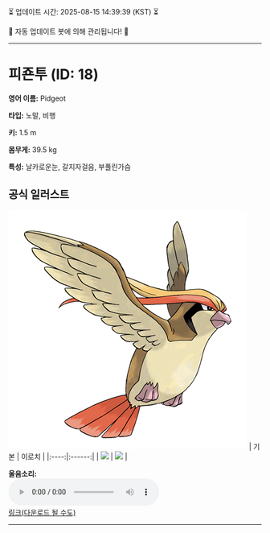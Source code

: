 
⏳ 업데이트 시간: 2025-08-15 14:39:39 (KST) ⏳

🤖 자동 업데이트 봇에 의해 관리됩니다! 🤖

---

# 피죤투 (ID: 18)
**영어 이름:** Pidgeot

**타입:** 노말, 비행

**키:** 1.5 m

**몸무게:** 39.5 kg

**특성:** 날카로운눈, 갈지자걸음, 부풀린가슴

## 공식 일러스트
![](https://raw.githubusercontent.com/PokeAPI/sprites/master/sprites/pokemon/other/official-artwork/18.png)
| 기본 | 이로치 |
|:----:|:------:|
| <img src="http://play.pokemonshowdown.com/sprites/ani/pidgeot.gif" width="200"> | <img src="http://play.pokemonshowdown.com/sprites/ani-shiny/pidgeot.gif" width="200"> |

**울음소리:**<br><audio controls src="https://raw.githubusercontent.com/PokeAPI/cries/main/cries/pokemon/latest/18.ogg"></audio><br> [링크(다운로드 될 수도)](https://raw.githubusercontent.com/PokeAPI/cries/main/cries/pokemon/latest/18.ogg)


---
